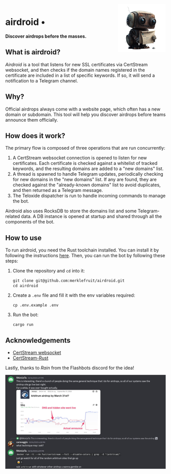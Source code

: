 <img align="right" width="150" height="150" top="100" src="./assets/airdroid.png">

# airdroid •

**Discover airdrops before the masses.**

## What is airdroid?

_Airdroid_ is a tool that listens for new SSL certificates via CertStream websocket, and then checks if the domain names registered in the certificate are included in a list of specific keywords. If so, it will send a notification to a Telegram channel.

## Why?

Official airdrops always come with a website page, which often has a new domain or subdomain. This tool will help you discover airdrops before teams announce them officially.

## How does it work?

The primary flow is composed of three operations that are run concurrently:

1. A CertStream websocket connection is opened to listen for new certificates. Each certificate is checked against a whitelist of tracked keywords, and the resulting domains are added to a "new domains" list.
2. A thread is spawned to handle Telegram updates, periodically checking for new domains in the "new domains" list. If any are found, they are checked against the "already-known domains" list to avoid duplicates, and then returned as a Telegram message.
3. The Teloxide dispatcher is run to handle incoming commands to manage the bot.

Airdroid also uses RocksDB to store the domains list and some Telegram-related data. A DB instance is opened at startup and shared through all the components of the bot.

## How to use

To run airdroid, you need the Rust toolchain installed. You can install it by following the instructions [here](https://www.rust-lang.org/tools/install). Then, you can run the bot by following these steps:

1. Clone the repository and `cd` into it:

   ```shell
   git clone git@github.com:merklefruit/airdroid.git
   cd airdroid
   ```

2. Create a `.env` file and fill it with the env variables required:

   ```shell
   cp .env.example .env
   ```

3. Run the bot:

   ```shell
   cargo run
   ```

## Acknowledgements

- [CertStream websocket](https://certstream.calidog.io/)
- [CertStream-Rust](https://github.com/hrbrmstr/certstream-rust)

Lastly, thanks to _Rain_ from the Flashbots discord for the idea!

![rain_flashbots](./assets/rainusta_flashbots.jpg)
